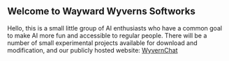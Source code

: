 ## Welcome to Wayward Wyverns Softworks
Hello, this is a small little group of AI enthusiasts who have a common goal to make AI more fun and accessible to regular people. There will be a number of small experimental projects available for download and modification, and our publicly hosted website:
[WyvernChat](https://app.wyvern.chat/characters)
